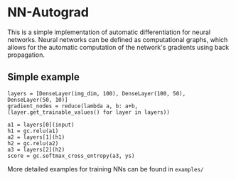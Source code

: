 # NN-Autograd

This is a simple implementation of automatic differentiation for neural networks. Neural networks can be defined as
computational graphs, which allows for the automatic computation of the network's gradients using back propagation.

## Simple example

```
layers = [DenseLayer(img_dim, 100), DenseLayer(100, 50), DenseLayer(50, 10)]
gradient_nodes = reduce(lambda a, b: a+b, (layer.get_trainable_values() for layer in layers))

a1 = layers[0](input)
h1 = gc.relu(a1)
a2 = layers[1](h1)
h2 = gc.relu(a2)
a3 = layers[2](h2)
score = gc.softmax_cross_entropy(a3, ys)
```

More detailed examples for training NNs can be found in `examples/`
